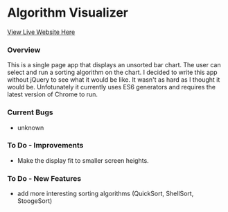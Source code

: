# Algorithm Visualizer

[View Live Website Here](http://mattsegal.xyz/sort)

### Overview
This is a single page app that displays an unsorted bar chart. The user can select and run a sorting algorithm on the chart. I decided to write this app without jQuery to see what it would be like. It wasn't as hard as I thought it would be. Unfotunately it currently uses ES6 generators and requires the latest version of Chrome to run.
  
### Current Bugs
* unknown
  
### To Do - Improvements
* Make the display fit to smaller screen heights.
  
### To Do - New Features
* add more interesting sorting algorithms (QuickSort, ShellSort, StoogeSort)

